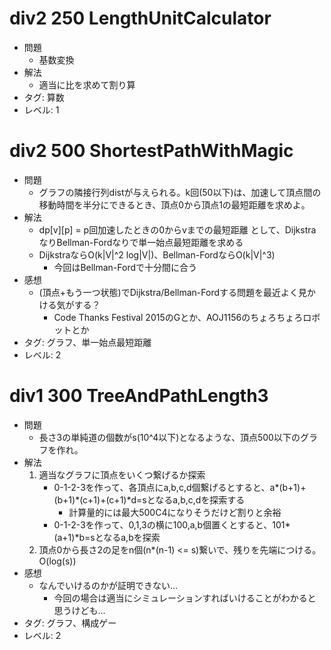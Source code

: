 # div2 250 LengthUnitCalculator

- 問題
    - 基数変換
- 解法
    - 適当に比を求めて割り算
- タグ: 算数
- レベル: 1

# div2 500 ShortestPathWithMagic

- 問題
    - グラフの隣接行列distが与えられる。k回(50以下)は、加速して頂点間の移動時間を半分にできるとき、頂点0から頂点1の最短距離を求めよ。
- 解法
    - dp\[v\]\[p\] = p回加速したときの0からvまでの最短距離 として、DijkstraなりBellman-Fordなりで単一始点最短距離を求める
    - DijkstraならO(k|V|^2 log|V|)、Bellman-FordならO(k|V|^3)
        - 今回はBellman-Fordで十分間に合う
- 感想
    - (頂点+もう一つ状態)でDijkstra/Bellman-Fordする問題を最近よく見かける気がする？
        - Code Thanks Festival 2015のGとか、AOJ1156のちょろちょろロボットとか
- タグ: グラフ、単一始点最短距離
- レベル: 2

# div1 300 TreeAndPathLength3

- 問題
    - 長さ3の単純道の個数がs(10^4以下)となるような、頂点500以下のグラフを作れ。
- 解法
    1. 適当なグラフに頂点をいくつ繋げるか探索
        - 0-1-2-3を作って、各頂点にa,b,c,d個繋げるとすると、a\*(b+1)+(b+1)\*(c+1)+(c+1)\*d=sとなるa,b,c,dを探索する
            - 計算量的には最大500C4になりそうだけど割りと余裕
        - 0-1-2-3を作って、0,1,3の横に100,a,b個置くとすると、101\*(a+1)\*b=sとなるa,bを探索
    2. 頂点0から長さ2の足をn個(n\*(n-1) <= s)繋いで、残りを先端につける。O(log(s))
- 感想
    - なんでいけるのかが証明できない...
        - 今回の場合は適当にシミュレーションすればいけることがわかると思うけども...
- タグ: グラフ、構成ゲー
- レベル: 2
